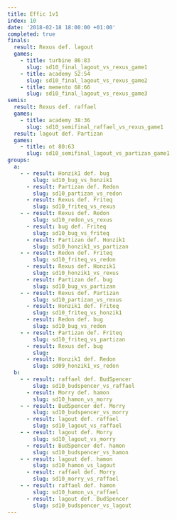 ```yaml
---
title: Effic 1v1
index: 10
date: '2018-02-18 18:00:00 +01:00'
completed: true
finals:
  result: Rexus def. lagout
  games:
    - title: turbine 86:83
      slug: sd10_final_lagout_vs_rexus_game1
    - title: academy 52:54
      slug: sd10_final_lagout_vs_rexus_game2
    - title: memento 68:66
      slug: sd10_final_lagout_vs_rexus_game3
semis:
  result: Rexus def. raffael
  games:
    - title: academy 38:36
      slug: sd10_semifinal_raffael_vs_rexus_game1
  result: lagout def. Partizan
  games:
    - title: ot 80:63
      slug: sd10_semifinal_lagout_vs_partizan_game1
groups:
  a:
    - - result: Honzik1 def. bug
        slug: sd10_bug_vs_honzik1
      - result: Partizan def. Redon
        slug: sd10_partizan_vs_redon
      - result: Rexus def. Friteq
        slug: sd10_friteq_vs_rexus
    - - result: Rexus def. Redon
        slug: sd10_redon_vs_rexus
      - result: bug def. Friteq
        slug: sd10_bug_vs_friteq
      - result: Partizan def. Honzik1
        slug: sd10_honzik1_vs_partizan
    - - result: Redon def. Friteq
        slug: sd10_friteq_vs_redon
      - result: Rexus def. Honzik1
        slug: sd10_honzik1_vs_rexus
      - result: Partizan def. bug
        slug: sd10_bug_vs_partizan
    - - result: Rexus def. Partizan
        slug: sd10_partizan_vs_rexus
      - result: Honzik1 def. Friteq
        slug: sd10_friteq_vs_honzik1
      - result: Redon def. bug
        slug: sd10_bug_vs_redon
    - - result: Partizan def. Friteq
        slug: sd10_friteq_vs_partizan
      - result: Rexus def. bug
        slug: 
      - result: Honzik1 def. Redon
        slug: sd09_honzik1_vs_redon
  b:
    - - result: raffael def. BudSpencer
        slug: sd10_budspencer_vs_raffael
      - result: Morry def. hamon
        slug: sd10_hamon_vs_morry
    - - result: BudSpencer def. Morry
        slug: sd10_budspencer_vs_morry
      - result: lagout def. raffael
        slug: sd10_lagout_vs_raffael
    - - result: lagout def. Morry
        slug: sd10_lagout_vs_morry
      - result: BudSpencer def. hamon
        slug: sd10_budspencer_vs_hamon
    - - result: lagout def. hamon
        slug: sd10_hamon_vs_lagout
      - result: raffael def. Morry
        slug: sd10_morry_vs_raffael
    - - result: raffael def. hamon
        slug: sd10_hamon_vs_raffael
      - result: lagout def. BudSpencer
        slug: sd10_budspencer_vs_lagout
---
```


